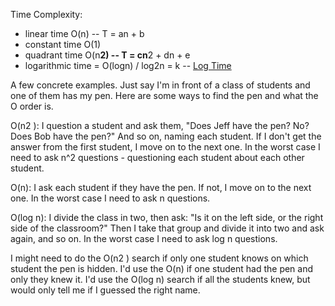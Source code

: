 Time Complexity:
- linear time O(n) 
-- T = an + b 
- constant time O(1)
- quadrant time O(n**2)
-- T = cn**2 + dn + e
- logarithmic time = O(logn) / log2n = k
-- [Log Time](.https://hackernoon.com/what-does-the-time-complexity-o-log-n-actually-mean-45f94bb5bfbf)

A few concrete examples. Just say I'm in front of a class of students and one of them has my pen. Here are some ways to find the pen and what the O order is.

O(n2 ): I question a student and ask them, "Does Jeff have the pen? No? Does Bob have the pen?" And so on, naming each student. If I don't get the answer from the first student, I move on to the next one. In the worst case I need to ask n^2 questions - questioning each student about each other student.

O(n): I ask each student if they have the pen. If not, I move on to the next one. In the worst case I need to ask n questions.

O(log n): I divide the class in two, then ask: "Is it on the left side, or the right side of the classroom?" Then I take that group and divide it into two and ask again, and so on. In the worst case I need to ask log n questions.

I might need to do the O(n2 ) search if only one student knows on which student the pen is hidden. I'd use the O(n) if one student had the pen and only they knew it. I'd use the O(log n) search if all the students knew, but would only tell me if I guessed the right name.